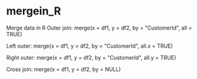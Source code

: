 # mergein_R
Merge data in R
Outer join: merge(x = df1, y = df2, by = "CustomerId", all = TRUE)

Left outer: merge(x = df1, y = df2, by = "CustomerId", all.x = TRUE)

Right outer: merge(x = df1, y = df2, by = "CustomerId", all.y = TRUE)

Cross join: merge(x = df1, y = df2, by = NULL)
